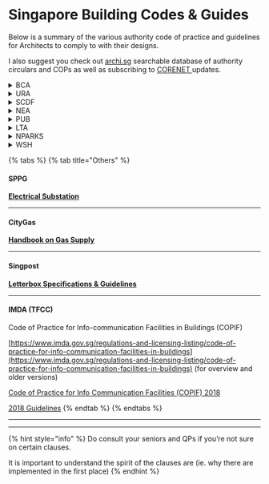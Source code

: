 # Singapore Building Codes & Guides

Below is a summary of the various authority code of practice and guidelines for Architects to comply to with their designs.

I also suggest you check out [archi.sg](https://archi.sg/) searchable database of authority circulars and COPs as well as subscribing to [CORENET ](https://info.corenet.gov.sg/resources/circulars)updates.

<details>

<summary>BCA</summary>

[**Circulars**](https://www1.bca.gov.sg/about-us/news-and-publications/circulars)

[All Codes, Acts, and Regulations](https://www1.bca.gov.sg/about-us/news-and-publications/publications-reports/codes-acts-and-regulations) (BCA website)

[**Guidebooks**](https://www1.bca.gov.sg/about-us/news-and-publications/publications-reports/guidebooks)

*   **Approved Document**

    [Approved Document (Version 7.07 March 2025)](https://www1.bca.gov.sg/docs/default-source/docs-corp-regulatory/approved-document-v7-07.pdf)\
    [Approved Document 2019](https://www1.bca.gov.sg/docs/default-source/docs-corp-regulatory/approveddoc.pdf)

    [Understanding the Approved Document](https://www.corenet.gov.sg/media/2187004/bca-understanding-the-approved-document-sections-c-to-p-v10.pdf)
*   **Accessibility**\
    [Code of Accessibility 2025](https://file.go.gov.sg/bca-coa2025.pdf) ([Circular](https://www.corenet.gov.sg/media/2392153/circular_launch_accessibility-code.pdf))

    [Code of Accessibility 2019](https://www1.bca.gov.sg/docs/default-source/universaldesign/accessibilitycode2019.pdf)

    [Code of Accessibility 2013](https://www1.bca.gov.sg/docs/default-source/universaldesign/accessibilitycode2013.pdf)
*   **Buildability**\
    [COP 2022](https://www1-bca-gov-sg-admin.cwp.sg/docs/default-source/docs-corp-news-and-publications/publications/codes-acts-and-regulations/cop-on-buildability-20220f6b47e85361460a975ce6e3b54156ac.pdf)\
    [Addendum 2 2022](https://www1.bca.gov.sg/docs/default-source/docs-corp-news-and-publications/publications/codes-acts-and-regulations/code-of-practice-on-buildability-2022-edition-_addendum-no-2_final.pdf?sfvrsn=d031d4cc_2)

    [Addendum 1 2022](https://www1.bca.gov.sg/docs/default-source/docs-corp-news-and-publications/publications/codes-acts-and-regulations/code-of-practice-on-buildability-2022-edition-_addendum4701f5e120d046988baf88152bc487d7.pdf?sfvrsn=efd1b3ae_0)

    Older versions:

    [COP 2020](https://www1-bca-gov-sg-admin.cwp.sg/docs/default-source/docs-corp-news-and-publications/publications/codes-acts-and-regulations/cop-on-buildability-2020e7f7044a2d8e4a2ca7daacd64c3f0691.pdf)

    [COP 2019](https://www1.bca.gov.sg/docs/default-source/docs-corp-news-and-publications/publications/for-industry/buildability-series/cop-on-buildability-2019.pdf)

    [COP 2017](https://www1.bca.gov.sg/docs/default-source/docs-corp-news-and-publications/publications/for-industry/buildability-series/cop2017.pdf)

    [COP 2015](https://www1.bca.gov.sg/docs/default-source/docs-corp-news-and-publications/publications/for-industry/buildability-series/copbdnov2015.pdf)
*   **Sustainability (Baseline Statutory Requirements)**

    [Baseline Requirements](https://www1.bca.gov.sg/buildsg/sustainability/minimum-environmental-sustainability-standard-for-new-buildings-and-existing-buildings-undergoing-major-additions-and-alterations)

    [E-Filing Portal](https://www.bca.gov.sg/GreenMarkPortal/forms/eFile_Login.aspx)

    [COP ES 4th Edition](https://www1-bca-gov-sg-admin.cwp.sg/docs/default-source/docs-corp-buildsg/sustainability/es-code_reg-2008_edition-4-0.pdf)

    [COP ES 3rd Edition](https://www1.bca.gov.sg/docs/default-source/docs-corp-buildsg/sustainability/env_sus_code2013.pdf)

    [Addendum 3rd Edition](https://www1.bca.gov.sg/docs/default-source/docs-corp-buildsg/sustainability/addendum_code_3rdedition_rev.pdf)
*   **Green Mark 2021**

    [Criteria and Forms](https://www1.bca.gov.sg/buildsg/sustainability/green-mark-certification-scheme/green-mark-2021)

    [Embodied Carbon Calculator (phasing out soon)](https://docs.google.com/forms/d/e/1FAIpQLSdMr9DR1UFT5LZg5TS5gdlwjdpiMciRmZjirW9d8N5DKN0-SA/viewform)
*   **Green Mark 2015-2019**

    [Non-Residential 2015](https://www1.bca.gov.sg/docs/default-source/docs-corp-buildsg/sustainability/green_mark_nrb_2015_criteria.pdf)

    [Residential 2016](https://www1.bca.gov.sg/docs/default-source/docs-corp-buildsg/sustainability/gm-rb-2016-criteria_rev010120.pdf)

    [Landed Houses](https://www1.bca.gov.sg/docs/default-source/docs-corp-buildsg/sustainability/gm_lh_v1.pdf)

    [Transit 2018](https://www1.bca.gov.sg/docs/default-source/docs-corp-buildsg/sustainability/gm_ts2018)
*   **Universal Design**

    [Overview](https://www1.bca.gov.sg/regulatory-info/building-control/universal-design-and-friendly-buildings/universal-design-guide)

    [Guide to Universal Design index (UDi) 2022](https://www1.bca.gov.sg/docs/default-source/universaldesign/guide-to-udi.pdf)\
    [Universal Design index Checklist (Jun 2022) BP](https://www1.bca.gov.sg/docs/default-source/universaldesign/bca-bp-udi.xlsx?sfvrsn=a631bc37_4)\
    [Universal Design index Checklist (Jun 2022) TOPCSC](https://www1.bca.gov.sg/docs/default-source/universaldesign/bca-csc-udi.xlsx?sfvrsn=c23884c0_4)\
    [Submission of completed UDi checklist](https://go.gov.sg/bcaudi-sub)\
    Older version:

    [Universal Design Guide for Public Places 2016](https://www1.bca.gov.sg/docs/default-source/universaldesign/udguide2016.pdf)
*   **Lifts**

    Refer to SS 550: 2020

[**Good Practice Guide - Wind-Driven Rain in High Rise Residential Developments** ](https://www1.bca.gov.sg/docs/default-source/docs-corp-news-and-publications/publications/good-practice-guide-for-wdr-in-high-rise-residential-developments_v-1-0.pdf?sfvrsn=fcd4c20f_0)

[**Daylight Reflectance Guide**](https://go.gov.sg/bca-daylight-reflectance-guide)

[**Design for Maintainability**](https://www1.bca.gov.sg/buildsg/facilities-management-fm/design-for-maintainability)

[**PPVC (Prefabricated Prefinished Volumetric Construction)**](https://www1.bca.gov.sg/buildsg/productivity/design-for-manufacturing-and-assembly-dfma/prefabricated-prefinished-volumetric-construction-ppvc)

[**PBU (Prefabricated Bathroom Unit)**](https://www1.bca.gov.sg/buildsg/productivity/design-for-manufacturing-and-assembly-dfma/prefabricated-bathroom-unit)

[**MET (Mass Engineered Timber)**](https://www1.bca.gov.sg/buildsg/productivity/design-for-manufacturing-and-assembly-dfma/mass-engineered-timber)

[**IDD, BIM Guide & Resources**](https://www1.bca.gov.sg/buildsg/digitalisation/integrated-digital-delivery-idd/idd-resources)

[**Corenet X**](https://www1.bca.gov.sg/regulatory-info/building-control/corenet-x)

</details>

<details>

<summary>URA</summary>

*   **DC Handbook**

    [Residential Handbook](https://www.ura.gov.sg/Corporate/Guidelines/Development-Control/Residential)

    [Non-Residential Handbook](https://www.ura.gov.sg/Corporate/Guidelines/Development-Control/Non-Residential)
*   **GFA Handbook**

    [Summary PDF](https://www.ura.gov.sg/Corporate/Guidelines/Development-Control/gross-floor-area/GFA/Summary2)

    [Online Handbook](https://www.ura.gov.sg/Corporate/Guidelines/Development-Control/gross-floor-area/GFA/Introduction)
*   **Development Charge/Land Betterment**

    [Land Betterment Charge (from 1/8/2022)](https://www.sla.gov.sg/state-land-n-property/land-sales-and-lease-management/lease-management)

    [Development Charge (old)](https://www.ura.gov.sg/Corporate/Guidelines/Development-Control/Planning-Permission/Folder/DC-Charge-Rates)
*   **Conservation**

    [Conservation Guidelines](https://www.ura.gov.sg/Corporate/Guidelines/Conservation/Conservation-Guidelines)

    [Additions & Alterations](https://www.ura.gov.sg/Corporate/Guidelines/Conservation/Additions-Alterations)

[**Urban Design Requirements for Specific Areas**](https://www.ura.gov.sg/Corporate/Guidelines/Urban-Design)

[**Circulars**](https://www.ura.gov.sg/Corporate/Guidelines/Circulars)

</details>

<details>

<summary>SCDF</summary>

[**Fire Code 2023 (Web)**](https://www.scdf.gov.sg/firecode2023)

[**Fire Code 2013**](https://www.scdf.gov.sg/home/fire-safety/downloads/acts-codes-regulations/fire-code-2013)

[**Fire Code 2013 Handbook**](https://www.scdf.gov.sg/home/fire-safety/downloads/acts-codes-regulations/fire-code-2013-handbook)

*   **Fire Safety Engineering**

    [Fire Safety Engineering Guidelines 2015](https://www.scdf.gov.sg/docs/default-source/scdf-library/fssd-downloads/singapore-fire-safety-engineering-guidelines-2015187e16d6ef9a4a6a97564b55d39ea433.pdf)

    [FSE Circulars](https://www.scdf.gov.sg/home/fire-safety/plans-and-consultations/performance-based-approach-to-fire-safety-design/circulars-on-performance-based-fire-safety-issues)

    Performance Based Provisions
*   **Rapid Transit**

    [COP 2017](https://www.scdf.gov.sg/docs/default-source/scdf-library/fssd-downloads/rts/cpfprts2017_interactive.pdf?sfvrsn=666c2b99_2)

    [COP 2022](https://www.scdf.gov.sg/docs/default-source/scdf-library/fssd-downloads/rts/cpfprts-2022.pdf)
*   **Technical Requirements for Household Shelters**

    [TRHS 2023 (Web)](https://www.scdf.gov.sg/home/civil-defence-shelter/acts-and-requirements/technical-requirements-for-household-shelters-2023)

    [TRHS 2017](https://www.scdf.gov.sg/docs/default-source/scdf-library/fssd-downloads/technical-requirements-for-household-shelters-\(hstr\)-2017_updated-28-may-2018.pdf?sfvrsn=7e339875_0)

    [Permitted and non-permitted works in HS](https://www.scdf.gov.sg/docs/default-source/scdf-library/PERMITTED_AND_NOT_PERMITTED_WORKS_FOR_HS.pdf)
*   **Storey Shelter**

    [TRSS 2021](https://www.scdf.gov.sg/docs/default-source/scdf-library/fssd-downloads/technical-requirements-for-storey-shelters-2021.pdf)

    [Permitted & Not Permitted Works in SS](https://www.scdf.gov.sg/docs/default-source/scdf-library/PERMITTED_AND_NOT_PERMITTED_WORKS_IN_SS.pdf)

[**Shelter Circulars**](https://www.corenet.gov.sg/general/E-Info/Circulars.aspx?startDate=11/04/2016\&agency=-1)

[**Fire Code Circulars**](https://www.corenet.gov.sg/general/e-info/Circulars.aspx?startDate=22/05/2014\&agency=66369\&page=0)

</details>

<details>

<summary>NEA</summary>

Website - [https://www.nea.gov.sg/corporate-functions/resources/practices-and-guidelines/guidelines/practices](https://www.nea.gov.sg/corporate-functions/resources/practices-and-guidelines/guidelines/practices)

*   **Environmental Health**\
    [COPEH 2024](https://www.nea.gov.sg/docs/default-source/resource/practices-/copeh-2024.pdf)

    [COPEH 2021](https://www.nea.gov.sg/docs/default-source/resource/practices-/copeh-2021.pdf)

    [COPEH 2017](https://www.nea.gov.sg/docs/default-source/resource/practices-/copeh---2017-\(aug\).pdf)
*   **Boundary Noise Limits**

    [Boundary Noise Limits](https://www.nea.gov.sg/our-services/pollution-control/noise-pollution/industrial-noise-control)

    [Technical Guide for Boundary Noise Limits](https://www.nea.gov.sg/docs/default-source/default-document-library/technical-guideline-on-boundary-noise-limit-for-air-conditioning-and-mechanical-ventilation-systems-in-non-industrial-buildings---feb-2018.pdf)
*   **Noise Impact Assessment**

    [Technical Guideline For Land Traffic Noise Impact Assessment](https://www.nea.gov.sg/docs/default-source/our-services/technical-guidelines-for-noise-impact-assessment-.pdf)
*   **Trade Effluent**

    [Allowable Limits for Trade Effluent Discharge to Watercourse or Controlled Watercourse](https://www.nea.gov.sg/our-services/pollution-control/water-quality/allowable-limits-for-trade-effluent-discharge-to-watercourse-or-controlled-watercourse)
*   **Cooling Towers**

    [COP for Control of Legionella Bacteria in Cooling Towers](https://www.nea.gov.sg/docs/default-source/our-services/code-of-practice-for-control-of-legionella-bacteria-in-cooling-towers-\(160-kb\).pdf) (merged with COPEH 2024)

</details>

<details>

<summary>PUB</summary>

Website to view more guides and handbooks\
[https://www.pub.gov.sg/Professionals/Resources/Guides-and-Handbooks](https://www.pub.gov.sg/Professionals/Resources/Guides-and-Handbooks)

*   **Surface Water Drainage**

    [COP 7th Edition with addendum](https://www.pub.gov.sg/Documents/COP_Surface%20Water%20Drainage_7th%20Ed%20Add.%201.pdf)

    [Appendix & Standard Drawings](https://www.pub.gov.sg/compliance/industry/drawings)
*   **Sanitary / Sewerage Works**\
    [CODE OF PRACTICE ON SEWERAGE AND SANITARY WORKS    \
    (3rd EDITION – MAR 2025)](https://www.pub.gov.sg/-/media/PUB/PDF/Code-of-Practice-on-Sewerage-and-Sanitary-Works-3rd-Edition--Mar-2025.pdf) ([Circular](https://www.pub.gov.sg/-/media/PUB/PDF/Circulars/Building-Plans/PUBCircular-for-COPSSW-3rd-Ed-20251Mar-2025.pdf))

    [CODE OF PRACTICE ON SEWERAGE AND SANITARY WORKS P 2nd Edition 2019 with Addendum](https://www.pub.gov.sg/Documents/COPSSW2nded2019AddendumNo1_final.pdf)

    [Sanitary Drawings](https://www.pub.gov.sg/compliance/industry/drawings)
*   **Water**

    Refer to SS 636:2018
* Active Beautiful Clean Waters (ABC) Waters Design Guidelines\
  [ABC Waters Design Guidelines](https://www.pub.gov.sg/-/media/PUB/PDF/ABC_Waters_Design_Guidelines.pdf)\
  [Condensed Booklet of Engineering Procedures](https://www.pub.gov.sg/-/media/PUB/Reservoirs/ABC/PDF/Condensed_Booklet_of_Engin_Procedures.pdf)\
  [Engineering Procedures for ABC Waters Design Features (2024 Edition) ](https://www.pub.gov.sg/-/media/PUB/PDF/Compliance/ABC-Waters-Design-Guidelines/Engineering-Procedures-for-ABC-Waters-Design-Features-2024-Edition.pdf)\
  [Declaration Form for ABC Water Design Features](https://www.pub.gov.sg/-/media/PUB/PDF/Compliance/ABC-Waters-Design-Guidelines/Declaration-Form-for-ABC-Waters-Design-Features.docx)

</details>

<details>

<summary>LTA</summary>



Quick Guides (very useful)\
[https://www.lta.gov.sg/content/ltagov/en/who\_we\_are/statistics\_and\_publications/journals\_and\_newsletters.html](https://www.lta.gov.sg/content/ltagov/en/who_we_are/statistics_and_publications/journals_and_newsletters.html)



*   **Street Works (Road & Transport)**

    [Forms & Guides](https://www.lta.gov.sg/content/ltagov/en/industry_innovations/industry_matters/development_construction_resources/street-work-proposals/codes_of_practice_standards_specifications_guides_and_forms.html)

    [Code of Practice on Street Works Proposals relating to Development Works (Version 2.0, Apr 2019)](https://www.lta.gov.sg/content/dam/ltagov/industry_innovations/industry_matters/development_construction_resources/Street_Work_Proposals/codes_of_practice/RT-COP_V2.0_April_2019.pdf)

    [Code of Practice for Works on Public Streets (PDF, 1.3MB)](https://www.lta.gov.sg/content/dam/ltagov/industry_innovations/industry_matters/development_construction_resources/public_streets/pdf/COP_for_Works_on_Public_Streets_Mar2022Ed.pdf)

    [Code of Practice for Traffic Control at Work Zone (PDF, 1.9MB)](https://www.lta.gov.sg/content/dam/ltagov/industry_innovations/industry_matters/development_construction_resources/Street_Work_Proposals/codes_of_practice/COP_Traffic_Control_at_Work_Zone_July_2019_Edition.pdf)
*   **Vehicle Parking**

    [Forms & Guides](https://www.lta.gov.sg/content/ltagov/en/industry_innovations/industry_matters/development_construction_resources/vehicle-parking-proposals/codes_forms_and_epayment_services.html)

    [Code of Practice on Vehicle Parking Provision in Development Proposals 2019](https://www.lta.gov.sg/content/dam/ltagov/industry_innovations/industry_matters/development_construction_resources/Vehicle_Parking_Proposals/COP_on_Vehicle_Parking_Provision_in_Development_Proposals-2019_Edition.pdf)
*   **Railway Protection**\
    [COP for Railway Protection 2024](https://www.lta.gov.sg/content/dam/ltagov/industry_innovations/industry_matters/development_construction_resources/Building_Works_Restricted_Activities_in_Railway_Protection_Zone/Codes_of_Practice_Standards_Specifications_Guides_Forms/code_of_practice_for_railway_protection_2024_edition.pdf)

    [Forms & Guides](https://www.lta.gov.sg/content/ltagov/en/industry_innovations/industry_matters/development_construction_resources/building-works---restricted-activities-in-railway-protection-zon/Codes_of_practice_standards_specifications_guides_and_forms.html)

    [COP for Railway Protection](https://www.lta.gov.sg/content/dam/ltagov/industry_innovations/industry_matters/development_construction_resources/Building_Works_Restricted_Activities_in_Railway_Protection_Zone/Codes_of_Practice_Standards_Specifications_Guides_Forms/Code_of_Practice_for_Railway_Protection.pdf)

**Transport Infrastructure Design Criteria & Specifications**\
[**https://www.lta.gov.sg/content/ltagov/en/industry\_innovations/industry\_matters/development\_construction\_resources/Transport\_Infrastructure\_Design\_Criteria\_and\_Specifications.html**](https://www.lta.gov.sg/content/ltagov/en/industry_innovations/industry_matters/development_construction_resources/Transport_Infrastructure_Design_Criteria_and_Specifications.html)

*   **Architectural Design Criteria (Revision A4, June 2015)**

    [Section 2 - Architectural Design Requirements (PDF, 292kB)](https://www.lta.gov.sg/content/dam/ltagov/industry_innovations/industry_matters/development_construction_resources/pdf/TransportInfrastructure/ADC_RevA4/ADC%20Section%202_Architectural%20Design%20Requirements.pdf)\
    [Section 4 - Commuter Facilities Design Requirements and Checklist Forms (PDF, 1.4MB)](https://www.lta.gov.sg/content/dam/ltagov/industry_innovations/industry_matters/development_construction_resources/pdf/TransportInfrastructure/ADC_RevA4/ADC%20Section%204_CF%20Design%20Requirements%20and%20Checklist%20Forms%20for%20Bus%20Interchanges.pdf)\
    [Attachments to Section 4.3 - Bus Interchange (PDF, 956kB)](https://www.lta.gov.sg/content/dam/ltagov/industry_innovations/industry_matters/development_construction_resources/pdf/TransportInfrastructure/ADC_RevA4/Attachments%20to%20Section%204.3_Bus%20Interchange.pdf)
* Infrastructure Design Criteria (Revision A1, 2022)
  * [Volume A: Introduction & Objectives (PDF, 241kB)](https://www.lta.gov.sg/content/dam/ltagov/industry_innovations/industry_matters/development_construction_resources/pdf/TransportInfrastructure/IDC_revA1_2023/IDC_VolA_RevA1.pdf)
  * Volume B: Rail Infrastructure
    * [Part I: MRT Station Requirements (PDF, 1.8MB)](https://www.lta.gov.sg/content/dam/ltagov/industry_innovations/industry_matters/development_construction_resources/pdf/TransportInfrastructure/IDC_revA1_2023/IDC_VOLB1_MRTSTATION_RevA1_Chapters.pdf)
    * [Part I: Annexes (PDF, 2.5MB)](https://www.lta.gov.sg/content/dam/ltagov/industry_innovations/industry_matters/development_construction_resources/pdf/TransportInfrastructure/IDC_revA1_2023/IDC_VOLB1_MRTSTATION_RevA1_Annexes.pdf)
  * Volume C: Commuter Infrastructure
    * [Commuter Infrastructure Requirements (PDF, 6.5MB)](https://www.lta.gov.sg/content/dam/ltagov/industry_innovations/industry_matters/development_construction_resources/pdf/TransportInfrastructure/IDC_revA1_2023/IDC_VOLC_CH1to6_with%20_checklists2.pdf)
    * [Annexes (PDF, 8.6MB)](https://www.lta.gov.sg/content/dam/ltagov/industry_innovations/industry_matters/development_construction_resources/pdf/TransportInfrastructure/IDC_revA1_2023/IDC%20VOL%20C%20_AnxAtoF_2025.pdf)
  * Volume D: Bus Infrastructure
    * Refer to Architecture Design Criteria Section 2 and 4.1 – 4.3 for Bus Interchange Requirements.
* **Civil Design Critieria**
  * [Civil Design Criteria (Revision A2, Sep 2019) (PDF, 6.1MB)](https://www.lta.gov.sg/content/dam/ltagov/industry_innovations/industry_matters/development_construction_resources/pdf/TransportInfrastructure/civil_standards/pdf/EGD09106A2_Overall.pdf)
*   **Standard Details of Road Elements (Revision G, 2025)**

    The SDRE sets standards and guidelines for common road elements such as drains, kerbs and pavements as a reference for road construction.

    * \[NEW\*] [The Standard Details of Road Elements (Revision G – MAR 2025) (PDF, 910kB)](https://www.lta.gov.sg/content/dam/ltagov/industry_innovations/industry_matters/development_construction_resources/Street_Work_Proposals/Standards_and_Specifications/SDRE/Content_Page_March_2025.pdf)
    * [The Standard Details of Road Elements (Revision F - APR 2024) (PDF, 894kB)](https://www.lta.gov.sg/content/dam/ltagov/industry_innovations/industry_matters/development_construction_resources/Street_Work_Proposals/Standards_and_Specifications/SDRE/Content_Page_April_2024.pdf)

    _\*Note: The updated SDRE (Revision G – MAR 2025) will take effect from 1 June 2025. The existing version of the SDRE (Revision F – APR 2024) will no longer be available online from 1 June 2025._

[**Transport Impact Assessment (TIA) Guidelines for Developments**](https://www.lta.gov.sg/content/dam/ltagov/industry_innovations/industry_matters/development_construction_resources/Street_Work_Proposals/Guidelines/TIA_Guidelines_WCP_Final_07Dec2018.pdf)

[**Guidebook on Lodgement of Development Submissions**](https://www.lta.gov.sg/content/dam/ltagov/industry_innovations/industry_matters/development_construction_resources/Street_Work_Proposals/Guidelines/Lodgement_Guidebook_V1.0.pdf)

#### J-walk Guidelines

The J-walk Guidelines set the guidelines for Wayfinding Signage across the Jurong Lake District 2<sup>nd</sup> Storey Pedestrian Network.

* [J-Walk Guidelines (PDF, 1.1MB)](https://www.lta.gov.sg/content/dam/ltagov/industry_innovations/industry_matters/development_construction_resources/pdf/TransportInfrastructure/Jwalk/20150209%20j%20walk%20signage%20guidelines.pdf)

#### Architectural Materials & Workmanship Specifications (Revision A1, June 2009)

* [Architectural M & W Spec Rev A1 Sections 10 to 110 (PDF, 796kB)](https://www.lta.gov.sg/content/dam/ltagov/industry_innovations/industry_matters/development_construction_resources/pdf/TransportInfrastructure/arch_mwspecs/Architectural%20MW%20Spec%20Rev%20A1%20Sections%2010%20to%20110.pdf)
* [Architectural M & W Spec Rev A1 Sections 120 to 220 (PDF, 1MB)](https://www.lta.gov.sg/content/dam/ltagov/industry_innovations/industry_matters/development_construction_resources/pdf/TransportInfrastructure/arch_mwspecs/Architectural%20MW%20Spec%20Rev%20A1%20Sections%20120%20to%20220.pdf)
* [Architectural M & W Spec Rev A1 Sections 230 to 380 (PDF, 1.1MB)](https://www.lta.gov.sg/content/dam/ltagov/industry_innovations/industry_matters/development_construction_resources/pdf/TransportInfrastructure/arch_mwspecs/Architectural%20MW%20Spec%20Rev%20A1%20Sections%20230%20to%20380.pdf)

#### Materials & Workmanship Specifications for Civil & Structural Works (Revision A2, Sep 2020)

* [Materials and Workmanship Specifications for Civil and Structural Works (Revision A2, Sep 2020) (PDF, 6.3MB)](https://www.lta.gov.sg/content/dam/ltagov/industry_innovations/industry_matters/development_construction_resources/civil_standards/pdf/EGD09104A2-Overall.pdf)

</details>

<details>

<summary>NPARKS</summary>

[**Guidelines for Greenery Provision**](https://www.nparks.gov.sg/-/media/nparks-real-content/partner-us/nparks-handbook-version-4.ashx) **(Version 4)**

[**Flora Fauna Web**](https://www.nparks.gov.sg/florafaunaweb)

[**Circulars**](https://www.nparks.gov.sg/partner-us/development-plan-submission/circulars)

</details>

<details>

<summary>WSH</summary>

[**Code of Practice for Working Safely at Heights**](https://www.tal.sg/wshc/-/media/tal/wshc/resources/publications/codes-of-practice/files/wsh-code-of-practice-2013_ebook.ashx)

[**Confined Spaces**](https://www.tal.sg/wshc/-/media/tal/wshc/resources/publications/technical-advisories/files/cs2.ashx)

[**Design for Safety**](https://www.tal.sg/wshc/-/media/tal/wshc/resources/publications/wsh-guidelines/files/dfs.ashx)

</details>

{% tabs %}
{% tab title="Others" %}
#### SPPG

[**Electrical Substation**](https://www.spgroup.com.sg/wcm/connect/spgrp/a6da2da5-ff92-4e9d-9a0a-d3de57e1c3b5/Guide+How+to+Apply+for+Electricity+Connection_Oct+2022.pdf)

***

#### CityGas

[**Handbook on Gas Supply**](https://www.cityenergy.com.sg/wp-content/uploads/2021/11/City-Energy-Handbook-on-Gas-Supply-Dec-2021.pdf)

***

#### Singpost

[**Letterbox Specifications & Guidelines**](https://www.singpost.com/sites/default/files/2022-03/General%20Guidelines%20on%20Letterboxes%20\(Revised%20%26%20Approved%20by%20IDA%20on%202%20Oct%2020....pdf)

***

#### IMDA (TFCC)

Code of Practice for Info-communication Facilities in Buildings (COPIF)

[https://www.imda.gov.sg/regulations-and-licensing-listing/code-of-practice-for-info-communication-facilities-in-buildings](https://www.imda.gov.sg/regulations-and-licensing-listing/code-of-practice-for-info-communication-facilities-in-buildings) (for overview and older versions)

[Code of Practice for Info Communication Facilities (COPIF) 2018](https://www.imda.gov.sg/-/media/imda/files/regulation-licensing-and-consultations/consultations/completed-consultations/consultation-papers/11/copif-2018.pdf)

[2018 Guidelines](https://www.imda.gov.sg/-/media/Imda/Files/Regulation-Licensing-and-Consultations/Consultations/completed-consultations/consultation-papers/11/Guidelines-2018.pdf)
{% endtab %}
{% endtabs %}

***







***

{% hint style="info" %}
Do consult your seniors and QPs if you’re not sure on certain clauses.&#x20;

It is important to understand the spirit of the clauses are (ie. why there are implemented in the first place)
{% endhint %}
